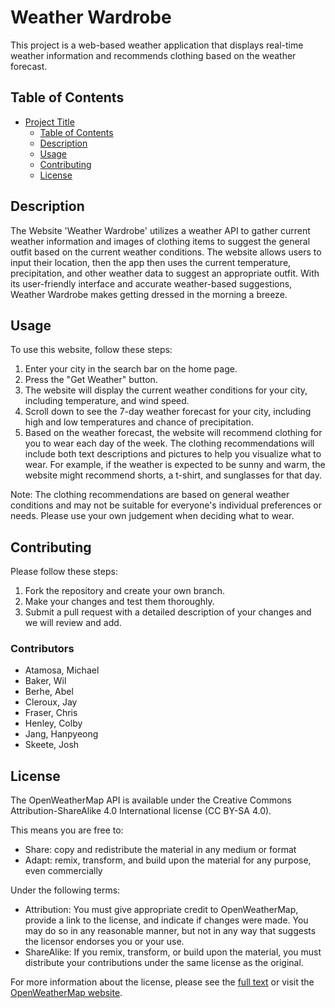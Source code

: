 # Weather Wardrobe

This project is a web-based weather application that displays real-time weather information and recommends clothing based on the weather forecast.

## Table of Contents

- [Project Title](#project-title)
  - [Table of Contents](#table-of-contents)
  - [Description](#description)
  - [Usage](#usage)
  - [Contributing](#contributing)
  - [License](#license)

## Description

The Website 'Weather Wardrobe' utilizes a weather API to gather current weather information and images of clothing items to suggest the general outfit based on the current weather conditions. The website allows users to input their location, then the app then uses the current temperature, precipitation, and other weather data to suggest an appropriate outfit. With its user-friendly interface and accurate weather-based suggestions, Weather Wardrobe makes getting dressed in the morning a breeze.

## Usage

To use this website, follow these steps:

1. Enter your city in the search bar on the home page.
2. Press the "Get Weather" button.
3. The website will display the current weather conditions for your city, including temperature, and wind speed.
4. Scroll down to see the 7-day weather forecast for your city, including high and low temperatures and chance of precipitation.
5. Based on the weather forecast, the website will recommend clothing for you to wear each day of the week. The clothing recommendations will include both text descriptions and pictures to help you visualize what to wear. For example, if the weather is expected to be sunny and warm, the website might recommend shorts, a t-shirt, and sunglasses for that day.

Note: The clothing recommendations are based on general weather conditions and may not be suitable for everyone's individual preferences or needs. Please use your own judgement when deciding what to wear.

## Contributing
Please follow these steps:
1. Fork the repository and create your own branch.
2. Make your changes and test them thoroughly.
3. Submit a pull request with a detailed description of your changes and we will review and add.

### Contributors

- Atamosa, Michael
- Baker, Wil
- Berhe, Abel
- Cleroux, Jay
- Fraser, Chris
- Henley, Colby
- Jang, Hanpyeong 
- Skeete, Josh

## License

The OpenWeatherMap API is available under the Creative Commons Attribution-ShareAlike 4.0 International license (CC BY-SA 4.0).

This means you are free to:

- Share: copy and redistribute the material in any medium or format
- Adapt: remix, transform, and build upon the material for any purpose, even commercially

Under the following terms:

- Attribution: You must give appropriate credit to OpenWeatherMap, provide a link to the license, and indicate if changes were made. You may do so in any reasonable manner, but not in any way that suggests the licensor endorses you or your use.
- ShareAlike: If you remix, transform, or build upon the material, you must distribute your contributions under the same license as the original.

For more information about the license, please see the [full text](https://creativecommons.org/licenses/by-sa/4.0/legalcode) or visit the [OpenWeatherMap website](https://openweathermap.org/terms). 

